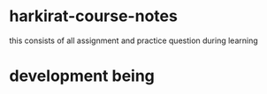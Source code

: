 # harkirat-course-notes




this consists of all assignment and practice question during learning


# development being

